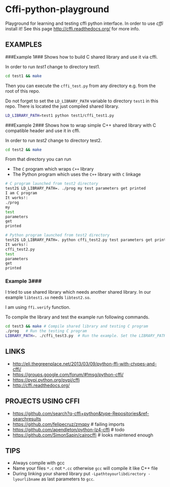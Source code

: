 Cffi-python-playground
======================
Playground for learning and testing cffi python interface.
In order to use *cffi* install it! See this page
http://cffi.readthedocs.org/ for more info.

EXAMPLES
--------

###Example 1###
Shows how to build C shared library and use it via cffi.

In order to run *test1* change to directory test1.

```sh
cd test1 && make
```

Then you can execute the `cffi_test.py` from any directory e.g. from the root of this repo.  

Do not forget to set the `LD_LIBRARY_PATH` variable to directory `test1` in this repo. There is located the just compiled shared library. 

```sh
LD_LIBRARY_PATH=test1 python test1/cffi_test1.py
```

###Example 2###
Shows how to wrap simple C++ shared library with C compatible header and use it in cffi.

In order to run *test2* change to directory test2.

```sh
cd test2 && make
```
From that directory you can run
* The `C` program which wraps `C++` library
* The Python program which uses the `C++` library with `C` linkage

```sh
# C program launched from test2 directory
test2$ LD_LIBRARY_PATH=. ./prog my test parameters get printed
I am C program
It works!:
./prog
my
test
parameters
get
printed
```

```sh
# Python program launched from test2 directory
test2$ LD_LIBRARY_PATH=. python cffi_test2.py test parameters get printed
It works!:
cffi_test2.py
test
parameters
get
printed
```

### Example 3###
I tried to use shared library which needs another shared library.
In our example `libtest1.so` needs `libtest2.so`.

I am using `ffi.verify` function.

To compile the library and test the example run following commands.
```sh
cd test3 && make # Compile shared library and testing C program
./prog   # Run the testing C program
LIBRARY_PATH=. ./cffi_test3.py  # Run the example. Set the LIBRARY_PATH variable needed for gcc compilation

```


LINKS
-----
* http://eli.thegreenplace.net/2013/03/09/python-ffi-with-ctypes-and-cffi/
* https://groups.google.com/forum/#!msg/python-cffi/
* https://pypi.python.org/pypi/cffi
* http://cffi.readthedocs.org/

PROJECTS USING CFFI
-------------------
* https://github.com/search?q-cffi+python&type-Repositories&ref-searchresults
* https://github.com/felipecruz/zmqpy  # failing imports
* https://github.com/apendleton/python-lz4-cffi # todo
* https://github.com/SimonSapin/cairocffi  # looks maintened enough

TIPS
----
* Always compile with gcc
* Name your files `*.c` not `*.cc` otherwise `gcc` will compile it like C++ file
* During linking your shared library put `-Lpathtoyourlibdirectory -lyourlibname` as last parameters to `gcc`.
